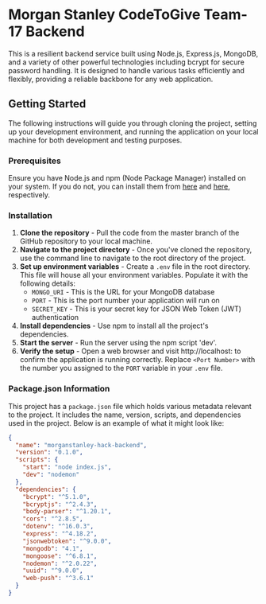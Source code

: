 # Morgan Stanley CodeToGive Team-17 Backend

This is a resilient backend service built using Node.js, Express.js, MongoDB, and a variety of other powerful technologies including bcrypt for secure password handling. It is designed to handle various tasks efficiently and flexibly, providing a reliable backbone for any web application.

## Getting Started

The following instructions will guide you through cloning the project, setting up your development environment, and running the application on your local machine for both development and testing purposes.

### Prerequisites

Ensure you have Node.js and npm (Node Package Manager) installed on your system. If you do not, you can install them from [here](https://nodejs.org/en/) and [here](https://www.npmjs.com/get-npm), respectively.

### Installation

1. **Clone the repository** - Pull the code from the master branch of the GitHub repository to your local machine.
2. **Navigate to the project directory** - Once you've cloned the repository, use the command line to navigate to the root directory of the project.
3. **Set up environment variables** - Create a `.env` file in the root directory. This file will house all your environment variables. Populate it with the following details:
   - `MONGO_URI` - This is the URL for your MongoDB database
   - `PORT` - This is the port number your application will run on
   - `SECRET_KEY` - This is your secret key for JSON Web Token (JWT) authentication
4. **Install dependencies** - Use npm to install all the project's dependencies.
5. **Start the server** - Run the server using the npm script 'dev'.
6. **Verify the setup** - Open a web browser and visit http://localhost:<Port Number> to confirm the application is running correctly. Replace `<Port Number>` with the number you assigned to the `PORT` variable in your `.env` file.

### Package.json Information

This project has a `package.json` file which holds various metadata relevant to the project. It includes the name, version, scripts, and dependencies used in the project. Below is an example of what it might look like:

```json
{
  "name": "morganstanley-hack-backend",
  "version": "0.1.0",
  "scripts": {
    "start": "node index.js",
    "dev": "nodemon"
  },
  "dependencies": {
    "bcrypt": "^5.1.0",
    "bcryptjs": "^2.4.3",
    "body-parser": "^1.20.1",
    "cors": "^2.8.5",
    "dotenv": "^16.0.3",
    "express": "^4.18.2",
    "jsonwebtoken": "^9.0.0",
    "mongodb": "4.1",
    "mongoose": "^6.8.1",
    "nodemon": "^2.0.22",
    "uuid": "^9.0.0",
    "web-push": "^3.6.1"
  }
}
```
